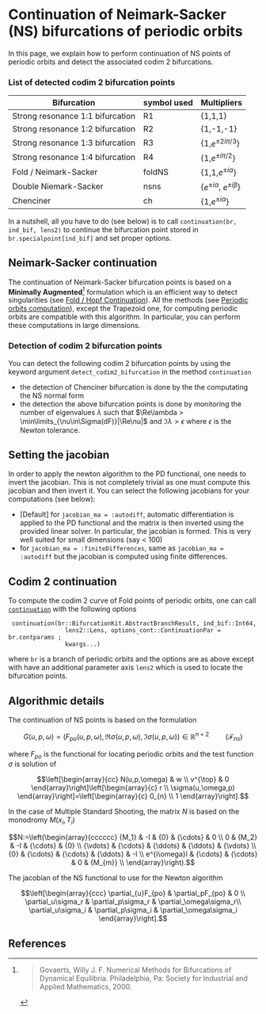 # Continuation of Neimark-Sacker (NS) bifurcations of periodic orbits

In this page, we explain how to perform continuation of NS points of periodic orbits and detect the associated codim 2 bifurcations.

### List of detected codim 2 bifurcation points
|Bifurcation|symbol used|Multipliers|
|---|---|---|
| Strong resonance 1:1 bifurcation | R1 | {1,1,1} |
| Strong resonance 1:2 bifurcation | R2 | {1,-1,-1} |
| Strong resonance 1:3 bifurcation | R3 | {1,$e^{\pm 2i\pi/3}$} |
| Strong resonance 1:4 bifurcation | R4 | {1,$e^{\pm i\pi/2}$} |
| Fold / Neimark-Sacker | foldNS | {1,1,$e^{\pm i\alpha}$} |
| Double Niemark-Sacker | nsns | {$e^{\pm i\alpha}$, $e^{\pm i\beta}$} |
| Chenciner | ch | {1,$e^{\pm i\alpha}$} |

In a nutshell, all you have to do (see below) is to call `continuation(br, ind_bif, lens2)` to continue the bifurcation point stored in `br.specialpoint[ind_bif]` and set proper options.

## Neimark-Sacker continuation

The continuation of Neimark-Sacker bifurcation points is based on a **Minimally Augmented**[^Govaerts] formulation which is an efficient way to detect singularities (see [Fold / Hopf Continuation](@ref)). All the methods (see [Periodic orbits computation](@ref)), except the Trapezoid one, for computing periodic orbits are compatible with this algorithm. In particular, you can perform these computations in large dimensions.

### Detection of codim 2 bifurcation points

You can detect the following codim 2 bifurcation points by using the keyword argument `detect_codim2_bifurcation` in the method `continuation` 

- the detection of Chenciner bifurcation is done by the the computating the NS normal form
- the detection the above bifurcation points is done by monitoring the number of eigenvalues $\lambda$ such that $\Re\lambda > \min\limits_{\nu\in\Sigma(dF)}|\Re\nu|$ and $\Im\lambda > \epsilon$ where $\epsilon$ is the Newton tolerance.

## Setting the jacobian

In order to apply the newton algorithm to the PD functional, one needs to invert the jacobian. This is not completely trivial as one must compute this jacobian and then invert it. You can select the following jacobians for your computations (see below):

- [Default] for `jacobian_ma = :autodiff`, automatic differentiation is applied to the PD functional and the matrix is then inverted using the provided linear solver. In particular, the jacobian is formed. This is very well suited for small dimensions  (say < 100)
- for `jacobian_ma = :finiteDifferences`, same as `jacobian_ma = :autodiff` but the jacobian is computed using finite differences.

## Codim 2 continuation

To compute the codim 2 curve of Fold points of periodic orbits, one can call [`continuation`](@ref) with the following options

```@docs
 continuation(br::BifurcationKit.AbstractBranchResult, ind_bif::Int64,
				lens2::Lens, options_cont::ContinuationPar = br.contparams ;
				kwargs...)
```

where `br` is a branch of periodic orbits and the options are as above except with have an additional parameter axis `lens2` which is used to locate the bifurcation points.

## Algorithmic details

The continuation of NS points is based on the formulation

$$G(u,p,\omega) = (F_{po}(u,p,\omega), \Re\sigma(u,p,\omega), \Im\sigma(u,p,\omega))\in\mathbb R^{n+2}\quad\quad (\mathcal F_{ns})$$

where $F_{po}$ is the functional for locating periodic orbits and the test function $\sigma$ is solution of

$$\left[\begin{array}{cc}
N(u,p,\omega) & w \\
v^{\top} & 0
\end{array}\right]\left[\begin{array}{c}
r \\
\sigma(u,\omega,p)
\end{array}\right]=\left[\begin{array}{c}
0_{n} \\
1
\end{array}\right].$$

In the case of Multiple Standard Shooting, the matrix $N$ is based on the monodromy $M(x_i,T_i)$

$$N:=\left(\begin{array}{cccccc}
{M_1} & -I & {0} & {\cdots} & 0 \\
0 & {M_2} & -I & {\cdots} & {0} \\
{\vdots} & {\cdots} & {\ddots} & {\ddots} & {\vdots} \\
{0} & {\cdots} & {\cdots} & {\ddots} & -I \\
e^{i\omega}I & {\cdots} & {\cdots} & 0 & {M_{m}} \\
\end{array}\right).$$

The jacobian of the NS functional to use for the Newton algorithm

$$\left[\begin{array}{ccc}
\partial_{u}F_{po} & \partial_pF_{po} & 0 \\
\partial_u\sigma_r & \partial_p\sigma_r & \partial_\omega\sigma_r\\
\partial_u\sigma_i & \partial_p\sigma_i & \partial_\omega\sigma_i
\end{array}\right].$$

## References

[^Govaerts]:> Govaerts, Willy J. F. Numerical Methods for Bifurcations of Dynamical Equilibria. Philadelphia, Pa: Society for Industrial and Applied Mathematics, 2000.